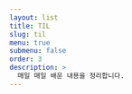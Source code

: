 ```yaml
---
layout: list
title: TIL
slug: til
menu: true
submenu: false
order: 3
description: >
  매일 매일 배운 내용을 정리합니다.
---
```

